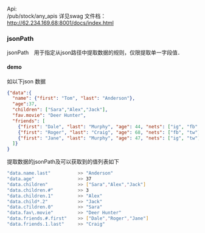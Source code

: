 
Api:  
/pub/stock/any_apis 
详见swag 文件档：
http://62.234.169.68:8001/docs/index.html


### jsonPath
jsonPath　用于指定从json路径中提取数据的规则，仅限提取单一字段值．

#### demo
如以下json 数据
```json
{"data":{
  "name": {"first": "Tom", "last": "Anderson"},
  "age":37,
  "children": ["Sara","Alex","Jack"],
  "fav.movie": "Deer Hunter",
  "friends": [
    {"first": "Dale", "last": "Murphy", "age": 44, "nets": ["ig", "fb", "tw"]},
    {"first": "Roger", "last": "Craig", "age": 68, "nets": ["fb", "tw"]},
    {"first": "Jane", "last": "Murphy", "age": 47, "nets": ["ig", "tw"]}
  ]}
}
```

提取数据的jsonPath及可以获取到的值列表如下
```bash
"data.name.last"          >> "Anderson"
"data.age"                >> 37
"data.children"           >> ["Sara","Alex","Jack"]
"data.children.#"         >> 3
"data.children.1"         >> "Alex"
"data.child*.2"           >> "Jack"
"data.c?ildren.0"         >> "Sara"
"data.fav\.movie"         >> "Deer Hunter"
"data.friends.#.first"    >> ["Dale","Roger","Jane"]
"data.friends.1.last"     >> "Craig"
```

